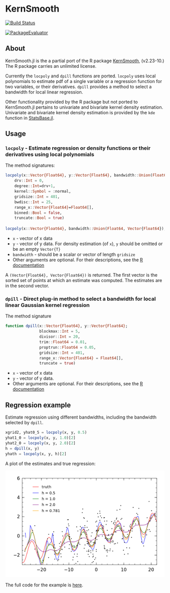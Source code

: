# KernSmooth

[![Build Status](https://travis-ci.org/lendle/KernSmooth.jl.png)](https://travis-ci.org/lendle/KernSmooth.jl)

[![PackageEvaluator](http://iainnz.github.io/packages.julialang.org/badges/KernSmooth_0.3.svg)](https://github.com/IainNZ/PackageEvaluator.jl)

## About

KernSmooth.jl is the a partial port of the R package [KernSmooth](http://cran.r-project.org/web/packages/KernSmooth/index.html), (v2.23-10.)
The R package carries an unlimited license.

Currently the `locpoly` and `dpill` functions are ported.
`locpoly` uses local polynomials to estimate pdf of a single variable or a regression function for two variables, or their derivatives.
`dpill` provides a method to select a bandwidth for local linear regression.

Other functionality provided by the R package but not ported to KernSmooth.jl pertains to univariate and bivariate kernel density estimation.
Univariate and bivariate kernel density estimation is provided by the `kde` function in [StatsBase.jl](https://github.com/JuliaStats/StatsBase.jl/).

## Usage

### `locpoly` - Estimate regression or density functions or their derivatives using local polynomials

The method signatures:
```julia
locpoly(x::Vector{Float64}, y::Vector{Float64}, bandwidth::Union(Float64, Vector{Float64});
    drv::Int = 0,
    degree::Int=drv+1,
    kernel::Symbol = :normal,
    gridsize::Int = 401,
    bwdisc::Int = 25,
    range_x::Vector{Float64}=Float64[],
    binned::Bool = false,
    truncate::Bool = true)

locpoly(x::Vector{Float64}, bandwidth::Union(Float64, Vector{Float64}); args...)
```

* `x` - vector of x data
* `y` - vector of y data. For density estimation (of `x`), `y` should be omitted or be an empty `Vector{T}`
* `bandwidth` - should be a scalar or vector of length `gridsize`
* Other arguments are optional. For their descriptions, see the [R documentation](https://stat.ethz.ch/R-manual/R-devel/library/KernSmooth/html/locpoly.html)

A `(Vector{Float64}, Vector{Float64})` is returned.  The first vector is the sorted set of points at which an estimate was computed. The estimates are in the second vector.

### `dpill` - Direct plug-in method to select a bandwidth for local linear Gaussian kernel regression

The method signature
```julia
function dpill(x::Vector{Float64}, y::Vector{Float64};
               blockmax::Int = 5,
               divisor::Int = 20,
               trim::Float64 = 0.01,
               proptrun::Float64 = 0.05,
               gridsize::Int = 401,
               range_x::Vector{Float64} = Float64[],
               truncate = true)
```
* `x` - vector of x data
* `y` - vector of y data.
* Other arguments are optional. For their descriptions, see the [R documentation](https://stat.ethz.ch/R-manual/R-devel/library/KernSmooth/html/dpill.html)

## Regression example

Estimate regression using different bandwidths, including the bandwidth selected by `dpill`.

```julia
xgrid2, yhat0_5 = locpoly(x, y, 0.5)
yhat1_0 = locpoly(x, y, 1.0)[2]
yhat2_0 = locpoly(x, y, 2.0)[2]
h = dpill(x, y)
yhath = locpoly(x, y, h)[2]
```
<!-- file("scatter.png", height=400, width=600) -->
A plot of the estimates and true regression:

!["Scatter plot"](examples/scatter.png)

The full code for the example is [here](http://nbviewer.ipython.org/gist/lendle/9314892).

